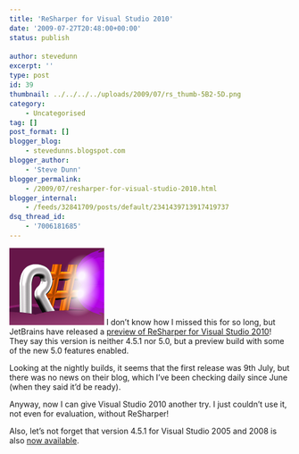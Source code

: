 ```yaml
---
title: 'ReSharper for Visual Studio 2010'
date: '2009-07-27T20:48:00+00:00'
status: publish

author: stevedunn
excerpt: ''
type: post
id: 39
thumbnail: ../../../../uploads/2009/07/rs_thumb-5B2-5D.png
category:
    - Uncategorised
tag: []
post_format: []
blogger_blog:
    - stevedunns.blogspot.com
blogger_author:
    - 'Steve Dunn'
blogger_permalink:
    - /2009/07/resharper-for-visual-studio-2010.html
blogger_internal:
    - /feeds/32841709/posts/default/2341439713917419737
dsq_thread_id:
    - '7006181685'
---
```

[![rs](../../../../uploads/2009/07/rs_thumb-5B2-5D.png "rs")](/wp-content/uploads/2009/07/rs_thumb-5B2-5D.png) I don’t know how I missed this for so long, but JetBrains have released a [preview of ReSharper for Visual Studio 2010](http://www.jetbrains.net/confluence/display/ReSharper/ReSharper+for+Visual+Studio+2010+%28Preview%29)! They say this version is neither 4.5.1 nor 5.0, but a preview build with some of the new 5.0 features enabled.

Looking at the nightly builds, it seems that the first release was 9th July, but there was no news on their blog, which I’ve been checking daily since June (when they said it’d be ready).

Anyway, now I can give Visual Studio 2010 another try. I just couldn’t use it, not even for evaluation, without ReSharper!

Also, let’s not forget that version 4.5.1 for Visual Studio 2005 and 2008 is also [now available](http://www.jetbrains.com/resharper/index.html).